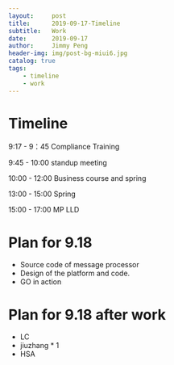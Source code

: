 ```yaml
---
layout:     post
title:      2019-09-17-Timeline
subtitle:   Work
date:       2019-09-17
author:     Jimmy Peng
header-img: img/post-bg-miui6.jpg
catalog: true
tags:
    - timeline
    - work
---
```


# Timeline
9:17 - 9：45 Compliance Training

9:45 - 10:00 standup meeting

10:00 - 12:00 Business course and spring

13:00 - 15:00 Spring

15:00 - 17:00 MP LLD


# Plan for 9.18
- Source code of message processor
- Design of the platform and code.
- GO in action

# Plan for 9.18 after work
- LC
- jiuzhang * 1
- HSA
